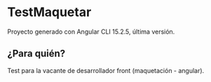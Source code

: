 # TestMaquetar

Proyecto generado con Angular CLI 15.2.5, última versión.

## ¿Para quién?

Test para la vacante de desarrollador front (maquetación - angular).

